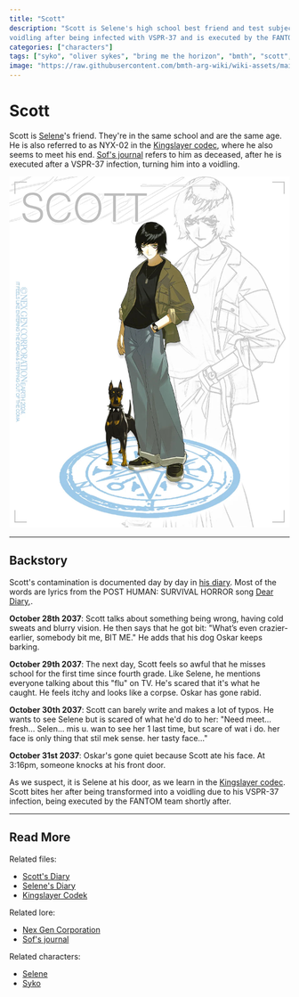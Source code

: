 ```yaml
---
title: "Scott"
description: "Scott is Selene's high school best friend and test subject NYX-02 from Nex Gen. He turns into a 
voidling after being infected with VSPR-37 and is executed by the FANTOM team."
categories: ["characters"]
tags: ["syko", "oliver sykes", "bring me the horizon", "bmth", "scott", "oskar", "dear diary"]
image: "https://raw.githubusercontent.com/bmth-arg-wiki/wiki-assets/main/characters/scott/scott-300x300.png"
---
```

# Scott

Scott is [Selene](selene)'s friend. They're in the same school and are the same age. 
He is also referred to as NYX-02 in the [Kingslayer codec](../for-sof/kingslayercodec), where he also 
seems to meet his end. [Sof's journal](../lore/journal) refers to him as deceased, after he is executed after a 
VSPR-37 infection, turning him into a voidling.

![Scott character art from the access card](https://raw.githubusercontent.com/bmth-arg-wiki/wiki-assets/main/characters/scott/scott-access-card.png)

***

## Backstory

Scott's contamination is documented day by day in [his diary](../for-sof/scott_personal_journal).
Most of the words are lyrics from the POST HUMAN: SURVIVAL HORROR song [Dear Diary,](../music/song-dear-diary).

**October 28th 2037**:
Scott talks about something being wrong, having cold sweats and blurry vision.
He then says that he got bit: "What’s even crazier-earlier, somebody bit me, BIT ME."
He adds that his dog Oskar keeps barking.

**October 29th 2037**:
The next day, Scott feels so awful that he misses school for the first time since fourth grade.
Like Selene, he mentions everyone talking about this "flu" on TV.
He's scared that it's what he caught. He feels itchy and looks like a corpse.
Oskar has gone rabid.

**October 30th 2037**:
Scott can barely write and makes a lot of typos.
He wants to see Selene but is scared of what he'd do to her:
"Need meet… fresh… Selen… mis u.
wan to see her 1 last time, but scare of wat i do.
her face is only thing that stil mek sense. her tasty face…"

**October 31st 2037**:
Oskar's gone quiet because Scott ate his face. At 3:16pm, someone knocks at his front door.

As we suspect, it is Selene at his door, as we learn in the [Kingslayer codec](../for-sof/kingslayercodec). 
Scott bites her after being transformed into a voidling due to his VSPR-37 infection, being executed by the FANTOM 
team shortly after.

***

## Read More

Related files:

- [Scott's Diary](../for-sof/scott_personal_journal)
- [Selene's Diary](../for-sof/selene_personal_journal)
- [Kingslayer Codek](../for-sof/kingslayercodec)

Related lore:

- [Nex Gen Corporation](../lore/nex-gen-corporation)
- [Sof's journal](../lore/journal)

Related characters:

- [Selene](selene)
- [Syko](syko)